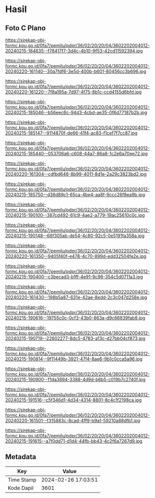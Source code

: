 # Hasil

## Foto C Plano

https://sirekap-obj-formc.kpu.go.id/0fa7/pemilu/pdpr/36/02/20/20/04/3602202004012-20240215-184635--f78417f7-3d4c-4b10-9f53-42cd11592394.jpg

https://sirekap-obj-formc.kpu.go.id/0fa7/pemilu/pdpr/36/02/20/20/04/3602202004012-20240220-161140--30a7fdf6-3e5d-400b-b601-80456cc3b696.jpg

https://sirekap-obj-formc.kpu.go.id/0fa7/pemilu/pdpr/36/02/20/20/04/3602202004012-20240220-161220--7f8a195a-7d97-4f75-8b1c-ccd4155d6bfd.jpg

https://sirekap-obj-formc.kpu.go.id/0fa7/pemilu/pdpr/36/02/20/20/04/3602202004012-20240215-185046--b56eec6c-94d3-4cbd-ae35-0f6d77187b2b.jpg

https://sirekap-obj-formc.kpu.go.id/0fa7/pemilu/pdpr/36/02/20/20/04/3602202004012-20240215-185147--9114870f-de66-41f4-ac83-f1cef7f7cc87.jpg

https://sirekap-obj-formc.kpu.go.id/0fa7/pemilu/pdpr/36/02/20/20/04/3602202004012-20240215-185440--053706a6-c608-44a7-86a8-1c2e6a70ee72.jpg

https://sirekap-obj-formc.kpu.go.id/0fa7/pemilu/pdpr/36/02/20/20/04/3602202004012-20240220-161304--cdfbd646-8b99-4011-8d1e-2a29c3823bd2.jpg

https://sirekap-obj-formc.kpu.go.id/0fa7/pemilu/pdpr/36/02/20/20/04/3602202004012-20240215-185750--d36d89c1-65ca-4be4-aa8f-9ccc26f8ea9b.jpg

https://sirekap-obj-formc.kpu.go.id/0fa7/pemilu/pdpr/36/02/20/20/04/3602202004012-20240215-190100--387cd492-61c9-4ae2-a779-19ac25610c0c.jpg

https://sirekap-obj-formc.kpu.go.id/0fa7/pemilu/pdpr/36/02/20/20/04/3602202004012-20240215-190148--66f305ab-de54-4c80-92c5-0e5191fa358a.jpg

https://sirekap-obj-formc.kpu.go.id/0fa7/pemilu/pdpr/36/02/20/20/04/3602202004012-20240220-161350--9405f40f-e478-4c70-899d-edd32504fe2e.jpg

https://sirekap-obj-formc.kpu.go.id/0fa7/pemilu/pdpr/36/02/20/20/04/3602202004012-20240215-190400--c3becad3-b1ff-4e91-9c96-354c5d0711a3.jpg

https://sirekap-obj-formc.kpu.go.id/0fa7/pemilu/pdpr/36/02/20/20/04/3602202004012-20240220-161430--198b5a87-631e-42ae-8edd-2c3c047d258e.jpg

https://sirekap-obj-formc.kpu.go.id/0fa7/pemilu/pdpr/36/02/20/20/04/3602202004012-20240215-190616--19755c0c-0cf3-43b0-863a-d9c66839fab8.jpg

https://sirekap-obj-formc.kpu.go.id/0fa7/pemilu/pdpr/36/02/20/20/04/3602202004012-20240215-190719--22602277-8dc5-4783-a13c-d27bb04cf873.jpg

https://sirekap-obj-formc.kpu.go.id/0fa7/pemilu/pdpr/36/02/20/20/04/3602202004012-20240215-190814--9f11449b-3921-47f4-8ae6-9b1c0cca5a96.jpg

https://sirekap-obj-formc.kpu.go.id/0fa7/pemilu/pdpr/36/02/20/20/04/3602202004012-20240215-190900--f1da3894-3388-4d9d-b6b5-c019b7c2740f.jpg

https://sirekap-obj-formc.kpu.go.id/0fa7/pemilu/pdpr/36/02/20/20/04/3602202004012-20240215-191516--c5f346d1-4d34-4314-8801-8c4c1f2198ca.jpg

https://sirekap-obj-formc.kpu.go.id/0fa7/pemilu/pdpr/36/02/20/20/04/3602202004012-20240220-161501--f315883c-8cad-4ff9-b9a1-59210a88dfb1.jpg

https://sirekap-obj-formc.kpu.go.id/0fa7/pemilu/pdpr/36/02/20/20/04/3602202004012-20240215-191615--a7f0dd71-d1d4-44fb-bb43-4c2f6a7267d9.jpg


## Metadata

| Key        | Value               |
| ---------- | ------------------- |
| Time Stamp | 2024-02-26 17:03:51 |
| Kode Dapil | 3601                |



